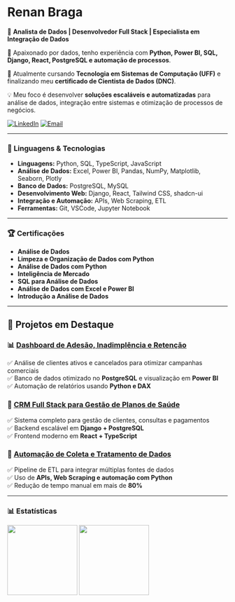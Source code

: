 # **Renan Braga**

🎯 **Analista de Dados | Desenvolvedor Full Stack | Especialista em Integração de Dados**  

🚀 Apaixonado por dados, tenho experiência com **Python, Power BI, SQL, Django, React, PostgreSQL e automação de processos**.  

📍 Atualmente cursando **Tecnologia em Sistemas de Computação (UFF)** e finalizando meu **certificado de Cientista de Dados (DNC)**.  

💡 Meu foco é desenvolver **soluções escaláveis e automatizadas** para análise de dados, integração entre sistemas e otimização de processos de negócios.

[![LinkedIn](https://img.shields.io/badge/LinkedIn-0077B5?style=for-the-badge&logo=linkedin&logoColor=white)](https://www.linkedin.com/in/renanmrbraga)
[![Email](https://img.shields.io/badge/Email-D14836?style=for-the-badge&logo=gmail&logoColor=white)](mailto:renanmbraga@outlook.com)

---

### 🤖 Linguagens & Tecnologias

- **Linguagens:** Python, SQL, TypeScript, JavaScript
- **Análise de Dados:** Excel, Power BI, Pandas, NumPy, Matplotlib, Seaborn, Plotly
- **Banco de Dados:** PostgreSQL, MySQL
- **Desenvolvimento Web:** Django, React, Tailwind CSS, shadcn-ui
- **Integração e Automação:** APIs, Web Scraping, ETL
- **Ferramentas:** Git, VSCode, Jupyter Notebook

---

### 🏆 Certificações

- **Análise de Dados**
- **Limpeza e Organização de Dados com Python**
- **Análise de Dados com Python**
- **Inteligência de Mercado**
- **SQL para Análise de Dados**
- **Análise de Dados com Excel e Power BI**
- **Introdução a Análise de Dados**

<p></p>

---  

## 📂 **Projetos em Destaque**  

### 📊 **[Dashboard de Adesão, Inadimplência e Retenção](#)**  
✅ Análise de clientes ativos e cancelados para otimizar campanhas comerciais  
✅ Banco de dados otimizado no **PostgreSQL** e visualização em **Power BI**  
✅ Automação de relatórios usando **Python e DAX**  

### 🏥 **[CRM Full Stack para Gestão de Planos de Saúde](#)**  
✅ Sistema completo para gestão de clientes, consultas e pagamentos  
✅ Backend escalável em **Django + PostgreSQL**  
✅ Frontend moderno em **React + TypeScript**  

### 🤖 **[Automação de Coleta e Tratamento de Dados](#)**  
✅ Pipeline de ETL para integrar múltiplas fontes de dados  
✅ Uso de **APIs, Web Scraping e automação com Python**  
✅ Redução de tempo manual em mais de **80%**

---

### 📊 Estatísticas

<p align="left">
   <img height="160px" src="https://github-readme-stats.vercel.app/api?username=renanmrbraga&show_icons=true&theme=dark&locale=pt-br" />
   <img height="160px" src="https://github-readme-stats.vercel.app/api/top-langs/?username=renanmrbraga&layout=compact&langs_count=10&theme=dark&locale=pt-br" />
</p>
